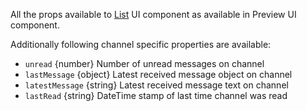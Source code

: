 All the props available to [List](#list-in-channellist) UI component as available in Preview UI component.

Additionally following channel specific properties are available:

- `unread` {number} Number of unread messages on channel
- `lastMessage` {object} Latest received message object on channel
- `latestMessage` {string} Latest received message text on channel
- `lastRead` {string} DateTime stamp of last time channel was read
